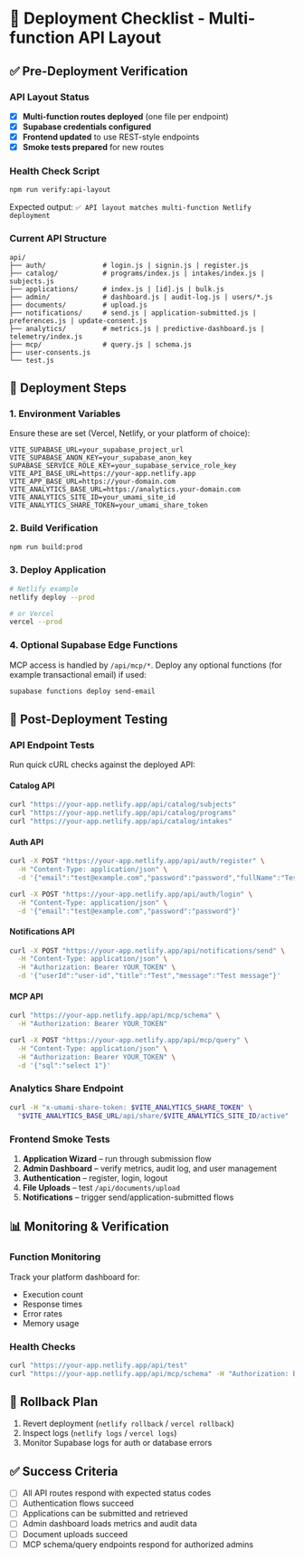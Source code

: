 # 🚀 Deployment Checklist - Multi-function API Layout

## ✅ Pre-Deployment Verification

### API Layout Status
- [x] **Multi-function routes deployed** (one file per endpoint)
- [x] **Supabase credentials configured**
- [x] **Frontend updated** to use REST-style endpoints
- [x] **Smoke tests prepared** for new routes

### Health Check Script
```bash
npm run verify:api-layout
```
Expected output: `✅ API layout matches multi-function Netlify deployment`

### Current API Structure
```
api/
├── auth/              # login.js | signin.js | register.js
├── catalog/           # programs/index.js | intakes/index.js | subjects.js
├── applications/      # index.js | [id].js | bulk.js
├── admin/             # dashboard.js | audit-log.js | users/*.js
├── documents/         # upload.js
├── notifications/     # send.js | application-submitted.js | preferences.js | update-consent.js
├── analytics/         # metrics.js | predictive-dashboard.js | telemetry/index.js
├── mcp/               # query.js | schema.js
├── user-consents.js
└── test.js
```

## 🔧 Deployment Steps

### 1. Environment Variables
Ensure these are set (Vercel, Netlify, or your platform of choice):
```env
VITE_SUPABASE_URL=your_supabase_project_url
VITE_SUPABASE_ANON_KEY=your_supabase_anon_key
SUPABASE_SERVICE_ROLE_KEY=your_supabase_service_role_key
VITE_API_BASE_URL=https://your-app.netlify.app
VITE_APP_BASE_URL=https://your-domain.com
VITE_ANALYTICS_BASE_URL=https://analytics.your-domain.com
VITE_ANALYTICS_SITE_ID=your_umami_site_id
VITE_ANALYTICS_SHARE_TOKEN=your_umami_share_token
```

### 2. Build Verification
```bash
npm run build:prod
```

### 3. Deploy Application
```bash
# Netlify example
netlify deploy --prod

# or Vercel
vercel --prod
```

### 4. Optional Supabase Edge Functions
MCP access is handled by `/api/mcp/*`. Deploy any optional functions (for example transactional email) if used:
```bash
supabase functions deploy send-email
```

## 🧪 Post-Deployment Testing

### API Endpoint Tests
Run quick cURL checks against the deployed API:

#### Catalog API
```bash
curl "https://your-app.netlify.app/api/catalog/subjects"
curl "https://your-app.netlify.app/api/catalog/programs"
curl "https://your-app.netlify.app/api/catalog/intakes"
```

#### Auth API
```bash
curl -X POST "https://your-app.netlify.app/api/auth/register" \
  -H "Content-Type: application/json" \
  -d '{"email":"test@example.com","password":"password","fullName":"Test User"}'

curl -X POST "https://your-app.netlify.app/api/auth/login" \
  -H "Content-Type: application/json" \
  -d '{"email":"test@example.com","password":"password"}'
```

#### Notifications API
```bash
curl -X POST "https://your-app.netlify.app/api/notifications/send" \
  -H "Content-Type: application/json" \
  -H "Authorization: Bearer YOUR_TOKEN" \
  -d '{"userId":"user-id","title":"Test","message":"Test message"}'
```

#### MCP API
```bash
curl "https://your-app.netlify.app/api/mcp/schema" \
  -H "Authorization: Bearer YOUR_TOKEN"

curl -X POST "https://your-app.netlify.app/api/mcp/query" \
  -H "Content-Type: application/json" \
  -H "Authorization: Bearer YOUR_TOKEN" \
  -d '{"sql":"select 1"}'
```

### Analytics Share Endpoint
```bash
curl -H "x-umami-share-token: $VITE_ANALYTICS_SHARE_TOKEN" \
  "$VITE_ANALYTICS_BASE_URL/api/share/$VITE_ANALYTICS_SITE_ID/active"
```

### Frontend Smoke Tests
1. **Application Wizard** – run through submission flow
2. **Admin Dashboard** – verify metrics, audit log, and user management
3. **Authentication** – register, login, logout
4. **File Uploads** – test `/api/documents/upload`
5. **Notifications** – trigger send/application-submitted flows

## 📊 Monitoring & Verification

### Function Monitoring
Track your platform dashboard for:
- Execution count
- Response times
- Error rates
- Memory usage

### Health Checks
```bash
curl "https://your-app.netlify.app/api/test"
curl "https://your-app.netlify.app/api/mcp/schema" -H "Authorization: Bearer YOUR_TOKEN"
```

## 🚨 Rollback Plan

1. Revert deployment (`netlify rollback` / `vercel rollback`)
2. Inspect logs (`netlify logs` / `vercel logs`)
3. Monitor Supabase logs for auth or database errors

## ✅ Success Criteria

- [ ] All API routes respond with expected status codes
- [ ] Authentication flows succeed
- [ ] Applications can be submitted and retrieved
- [ ] Admin dashboard loads metrics and audit data
- [ ] Document uploads succeed
- [ ] MCP schema/query endpoints respond for authorized admins
